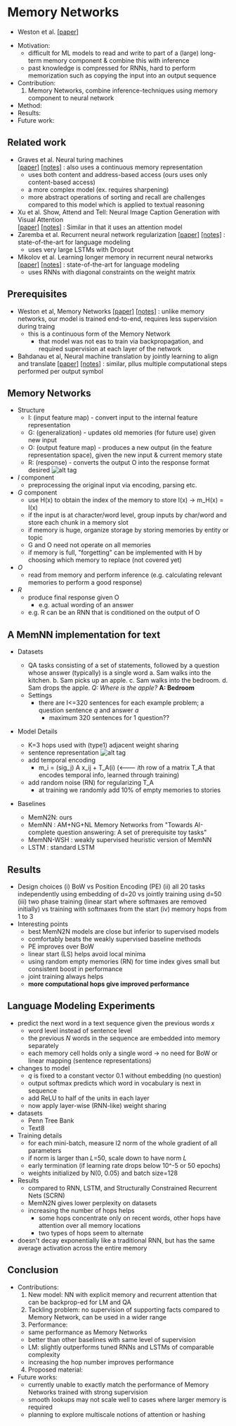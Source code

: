 # Memory Networks
- Weston et al. [[paper]](https://web.eecs.umich.edu/~honglak/naacl2016-dscnn.pdf) 


* Motivation: 
  - difficult for ML models to read and write to part of a (large) long-term memory component & combine this with inference
  - past knowledge is compressed for RNNs, hard to perform memorization such as copying the input into an output sequence
* Contribution: 
  1. Memory Networks, combine inference-techniques using memory component to neural network
* Method: 
* Results: 
* Future work: 

## Related work
- Graves et al. Neural turing machines   
[[paper]](https://arxiv.org/pdf/1410.5401v2.pdf) 
[[notes]]() 
: also uses a continuous memory representation
  - uses both content and address-based access (ours uses only content-based access)
  - a more complex model (ex. requires sharpening)
  - more abstract operations of sorting and recall are challenges compared to this model which is applied to textual reasoning
- Xu et al. Show, Attend and Tell: Neural Image Caption Generation with Visual Attention  
[[paper]](https://arxiv.org/pdf/1502.03044v3.pdf) 
[[notes]]() 
: Similar in that it uses an attention model
- Zaremba et al. Recurrent neural network regularization
[[paper]](https://arxiv.org/pdf/1409.2329v5.pdf) 
[[notes]]() 
: state-of-the-art for language modeling
  - uses very large LSTMs with Dropout
- Mikolov et al. Learning longer memory in recurrent neural networks
[[paper]](https://arxiv.org/pdf/1412.7753v2.pdf) 
[[notes]]() 
: state-of-the-art for language modeling
  - uses RNNs with diagonal constraints on the weight matrix


## Prerequisites
- Weston et al, Memory Networks
[[paper]](https://web.eecs.umich.edu/~honglak/naacl2016-dscnn.pdf)
[[notes]]()
: unlike memory networks, our model is trained end-to-end, requires less supervision during traing
  - this is a continuous form of the Memory Network
    - that model was not eas to train via backpropagation, and required supervision at each layer of the network
- Bahdanau et al, Neural machine translation by jointly learning to align and translate
[[paper]](복붙)
[[notes]](복붙)
: similar, pllus multiple computational steps performed per output symbol


## Memory Networks
- Structure
  - I: (input feature map) - convert input to the internal feature representation
  - G: (generalization) - updates old memories (for future use) given new input
  - O: (output feature map) - produces a new output (in the feature representation space), given the new input & current memory state
  - R: (response) - converts the output O into the response format desired
![alt tag](https://github.com/mjc92/studies/blob/master/notes/images/end-to-end_mem_network_model.JPG)
- *I* component
  - preprocessing the original input via encoding, parsing etc.
- *G* component
  - use H(x) to obtain the index of the memory to store I(x) -> m_H(x) = I(x)
  - if the input is at character/word level, group inputs by char/word and store each chunk in a memory slot
  - if memory is huge, organize storage by storing memories by entity or topic
  - G and O need not operate on all memories
  - if memory is full, "forgetting" can be implemented with H by choosing which memory to replace (not covered yet)
- *O*
  - read from memory and perform inference (e.g. calculating relevant memories to perform a good response)
- *R*
  - produce final response given O
    - e.g. actual wording of an answer
  - e.g. R can be an RNN that is conditioned on the output of O

## A MemNN implementation for text

- Datasets
  - QA tasks consisting of a set of statements, followed by a question whose answer (typically) is a single word
    a. Sam walks into the kitchen.
    b. Sam picks up an apple.
    c. Sam walks into the bedroom.
    d. Sam drops the apple.
    *Q: Where is the apple?*
    **A: Bedroom**
  - Settings
    - there are I<=320 sentences for each example problem; a question sentence *q* and answer *a*
      - maximum 320 sentences for 1 question??
      
- Model Details
  - K=3 hops used with (type1) adjacent weight sharing
  - sentence representation
    ![alt tag](https://github.com/mjc92/studies/blob/master/notes/images/end-to-end_mem_network_sentence_representation.JPG)
  - add temporal encoding
    - m_i = (sig_j) A x_ij + T_A(i) (<--- *i*th row of a matrix T_A that encodes temporal info, learned through training)
  - add random noise (RN) for regularizing T_A
    - at training we randomly add 10% of empty memories to stories 
    
- Baselines
  - MemN2N: ours
  - MemNN : AM+NG+NL Memory Networks from "Towards AI-complete question answering: A set of prerequisite toy tasks"
  - MemNN-WSH : weakly supervised heuristic version of MemNN
  - LSTM : standard LSTM

## Results
- Design choices
  (i) BoW vs Position Encoding (PE)
  (ii) all 20 tasks independently using embedding of d=20 vs jointly training using d=50
  (iii) two phase training (linear start where softmaxes are removed initially) vs training with softmaxes from the start
  (iv) memory hops from 1 to 3
- Interesting points
  - best MemN2N models are close but inferior to supervised models
  - comfortably beats the weakly supervised baseline methods
  - PE improves over BoW
  - linear start (LS) helps avoid local minima
  - using random empty memories (RN) for time index gives small but consistent boost in performance
  - joint training always helps
  - **more computational hops give improved performance**

## Language Modeling Experiments
- predict the next word in a text sequence given the previous words *x*
  - word level instead of sentence level
  - the previous *N* words in the sequence are embedded into memory separately
  - each memory cell holds only a single word -> no need for BoW or linear mapping (sentence representations)
- changes to model
  - *q* is fixed to a constant vector 0.1 without embedding (no question)
  - output softmax predicts which word in vocabulary is next in sequence
  - add ReLU to half of the units in each layer
  - now apply layer-wise (RNN-like) weight sharing
- datasets
  - Penn Tree Bank
  - Text8
- Training details
  - for each mini-batch, measure l2 norm of the whole gradient of all parameters
  - if norm is larger than *L*=50, scale down to have norm *L*
  - early termination (if learning rate drops below 10^-5 or 50 epochs)
  - weights initialized by N(0, 0.05) and batch size=128
- Results
  - compared to RNN, LSTM, and Structurally Constrained Recurrent Nets (SCRN)
  - MemN2N gives lower perplexity on datasets
  - increasing the number of hops helps
    - some hops concentrate only on recent words, other hops have attention over all memory locations
    - two types of hops seem to alternate
 - doesn't decay exponentially like a traditional RNN, but has the same average activation across the entire memory


## Conclusion
- Contributions:
  1. New model: NN with explicit memory and recurrent attention that can be backprop-ed for LM and QA
  2. Tackling problem: no supervision of supporting facts compared to Memory Network, can be used in a wider range
  3. Performance:
    - same performance as Memory Networks
    - better than other baselines with same level of supervision
    - LM: slightly outperforms tuned RNNs and LSTMs of comparable complexity
    - increasing the hop number improves performance
  4. Proposed material:
- Future works:
  - currently unable to exactly match the performance of Memory Networks trained with strong supervision
  - smooth lookups may not scale well to cases where larger memory is required
  - planning to explore multiscale notions of attention or hashing
